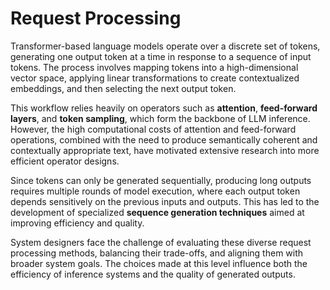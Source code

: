 # Request Processing

Transformer-based language models operate over a discrete set of tokens, generating one output token at a time in response to a sequence of input tokens. The process involves mapping tokens into a high-dimensional vector space, applying linear transformations to create contextualized embeddings, and then selecting the next output token.

This workflow relies heavily on operators such as **attention**, **feed-forward layers**, and **token sampling**, which form the backbone of LLM inference. However, the high computational costs of attention and feed-forward operations, combined with the need to produce semantically coherent and contextually appropriate text, have motivated extensive research into more efficient operator designs.

Since tokens can only be generated sequentially, producing long outputs requires multiple rounds of model execution, where each output token depends sensitively on the previous inputs and outputs. This has led to the development of specialized **sequence generation techniques** aimed at improving efficiency and quality.

System designers face the challenge of evaluating these diverse request processing methods, balancing their trade-offs, and aligning them with broader system goals. The choices made at this level influence both the efficiency of inference systems and the quality of generated outputs.